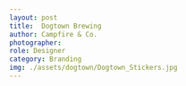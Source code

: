 ```yaml
---
layout: post
title:  Dogtown Brewing
author: Campfire & Co.
photographer:
role: Designer
category: Branding
img: ./assets/dogtown/Dogtown_Stickers.jpg
---
```

<figure class="large-img">
  <img src="{{site.baseurl}}/assets/dogtown/Dogtown_Stickers.jpg" alt="" />
</figure>


<figure class="large-img">
  <img src="{{site.baseurl}}/assets/Dogtown_Stickers_grid.jpg" alt="" />
</figure>


<figure>
  <img src="{{site.baseurl}}/assets/dogtown/beer_labels.png" alt="" />
</figure>

<figure class="large-img">
  <img src="{{site.baseurl}}/assets/dogtown/Manchester Pale_V1.png" alt="" />
</figure>
